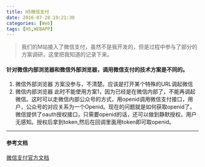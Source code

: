 ```yaml
---
title: H5微信支付
date: 2016-07-28 19:21:30
categories: [Web]
tags: [H5,WEBAPP]
---
```


>我们的M站接入了微信支付，虽然不是我开发的，但是过程中参与了部分的方案调研，这里把我知道的记录下来。

#### 针对微信内部浏览器和微信外部浏览器，调用微信支付的技术方案是不同的。
1. 微信外部浏览器
方案没参与，不清楚。应该是打开某个特殊的URL调起微信
2. 微信内部浏览器
此时不能使用方案1，因为已经是在微信内部了，不能再调起微信。这时可以走微信内部公众号的方式，用openid调用微信支付接口，用户，公众号的对应关系为一个Openid。现在的问题就是如何获取openid了。微信提供了oauth授权接口，只需要openid的话，还可以做到静默授权，用户无感知。授权后拿到token,然后在回调里面用token即可取openid。

-----
#### 参考文档
[微信支付官方文档](https://open.weixin.qq.com/cgi-bin/showdocument?action=dir_list&t=resource/res_list&verify=1&id=open1419316505&token=&lang=zh_CN)
